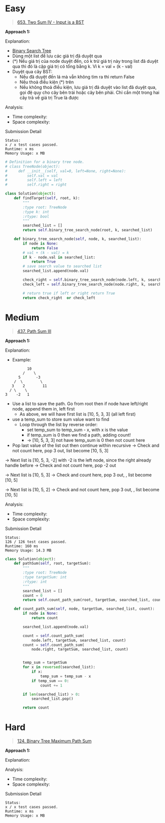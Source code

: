# Easy
> [653. Two Sum IV - Input is a BST](https://leetcode.com/problems/two-sum-iv-input-is-a-bst/)

**Approach 1:**

Explanation:
- [Binary Search Tree](https://en.wikipedia.org/wiki/Binary_search_tree)
- Dùng một list để lưu các giá trị đã duyệt qua
- (*) Nếu giá trị của node duyệt đến, có k trừ giá trị này trong list đã duyệt qua thì đó là cặp giá trị có tổng bằng k. Vì k = val + (k - val)
- Duyệt qua cây BST:
  - Nếu đã duyệt đến lá mà vẫn không tìm ra thì return False
  - Nếu thoả điều kiện (*) trên
  - Nếu không thoả điều kiện, lưu giá trị đã duyệt vào list đã duyệt qua, gọi đệ quy cho cây bên trái hoặc cây bên phải. Chỉ cần một trong hai cây trả về giá trị True là được

Analysis:
- Time complexity:
- Space complexity:

Submission Detail
```
Status:
x / x test cases passed.
Runtime: x ms
Memory Usage: x MB
```

```python
# Definition for a binary tree node.
# class TreeNode(object):
#     def __init__(self, val=0, left=None, right=None):
#         self.val = val
#         self.left = left
#         self.right = right

class Solution(object):
    def findTarget(self, root, k):
        """
        :type root: TreeNode
        :type k: int
        :rtype: bool
        """
        searched_list = []
        return self.binary_tree_search_node(root, k, searched_list)

    def binary_tree_search_node(self, node, k, searched_list):
        if node is None:
            return False
        # val + (k - val) = k
        if k - node.val in searched_list:
            return True
        # save search value to searched list
        searched_list.append(node.val)

        check_right = self.binary_tree_search_node(node.left, k, searched_list)
        check_left = self.binary_tree_search_node(node.right, k, searched_list)

        # return true if left or right return True
        return check_right  or check_left
```

# Medium
> [437. Path Sum III](https://leetcode.com/problems/path-sum-iii/)

**Approach 1:**

Explanation:
- Example:
```
          10
        /    \
      5       -3
    /  \        \
   3    2        11
  / \    \
3    -2   1
```

- Use a list to save the path. Go from root then if node have left/right node, append them in, left first
  - As above, we will have first list is [10, 5, 3, 3] (all left first)
- use a temp_sum to store sum value want to find
  - Loop through the list by reverse order:
    - set temp_sum to temp_sum - x, with x is the value
    - if temp_sum is 0 then we find a path, adding count!
    - -> [10, 5, 3, 3] not have temp_sum is 0 then not count here
- Pop last value of the list out then continue within recursive
-> Check and not count here, pop 3 out, list become [10, 5, 3]

-> Next list is [10, 5, 3, -2] with -2 is the left node, since the right already handle before
-> Check and not count here, pop -2 out

-> Next list is [10, 5, 3]
-> Check and count here, pop 3 out, , list become [10, 5]

-> Next list is [10, 5, 2]
-> Check and not count here, pop 3 out, , list become [10, 5]

Analysis:
- Time complexity:
- Space complexity:

Submission Detail
```
Status:
126 / 126 test cases passed.
Runtime: 160 ms
Memory Usage: 14.3 MB
```

```python
class Solution(object):
    def pathSum(self, root, targetSum):
        """
        :type root: TreeNode
        :type targetSum: int
        :rtype: int
        """
        searched_list = []
        count = 0
        return self.count_path_sum(root, targetSum, searched_list, count)

    def count_path_sum(self, node, targetSum, searched_list, count):
        if node is None:
            return count

        searched_list.append(node.val)

        count = self.count_path_sum(
            node.left, targetSum, searched_list, count)
        count = self.count_path_sum(
            node.right, targetSum, searched_list, count)


        temp_sum = targetSum
        for x in reversed(searched_list):
            if x:
                temp_sum = temp_sum - x
            if temp_sum == 0:
                count += 1

        if len(searched_list) > 0:
            searched_list.pop()

        return count
```

# Hard
> [124. Binary Tree Maximum Path Sum](https://leetcode.com/problems/binary-tree-maximum-path-sum/)

**Approach 1:**

Explanation:


Analysis:
- Time complexity:
- Space complexity:

Submission Detail
```
Status:
x / x test cases passed.
Runtime: x ms
Memory Usage: x MB
```

```python
```